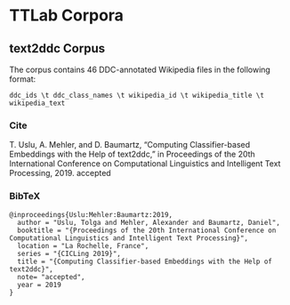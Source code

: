 # TTLab Corpora

## text2ddc Corpus

The corpus contains 46 DDC-annotated Wikipedia files in the following format:

```
ddc_ids \t ddc_class_names \t wikipedia_id \t wikipedia_title \t wikipedia_text
```

### Cite
T. Uslu, A. Mehler, and D. Baumartz, “Computing Classifier-based Embeddings with the Help of text2ddc,” in Proceedings of the 20th International Conference on Computational Linguistics and Intelligent Text Processing, 2019. accepted

### BibTeX

```
@inproceedings{Uslu:Mehler:Baumartz:2019,
  author = "Uslu, Tolga and Mehler, Alexander and Baumartz, Daniel",
  booktitle = "{Proceedings of the 20th International Conference on Computational Linguistics and Intelligent Text Processing}",
  location = "La Rochelle, France",
  series = "{CICLing 2019}",
  title = "{Computing Classifier-based Embeddings with the Help of text2ddc}",
  note= "accepted",
  year = 2019
}
```
